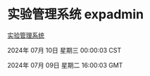 # 实验管理系统 expadmin
[实验管理系统](http://219.139.198.87:56808/expadmin-782313d2-e1b1-4ea7-932e-3a55e6a1a4d0/)

2024年 07月 10日 星期三 00:00:03 CST

2024年 07月 09日 星期二 16:00:03 GMT
